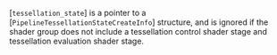 [`tessellation_state`] is a pointer to a
[`PipelineTessellationStateCreateInfo`] structure, and is ignored if
the shader group does not include a tessellation control shader stage
and tessellation evaluation shader stage.